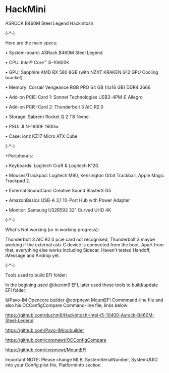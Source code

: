 # HackMini
ASROCK B460M Steel Legend Hackintosh

(-*-)

Here are the main specs:

• System-board: ASRock B460M Steel Legend

• CPU: Intel® Core™ i5-10600K

• GPU: Sapphire AMD RX 580 8GB (with NZXT KRAKEN G12 GPU Cooling bracket)

• Memory: Corsair Vengeance RGB PRO 64 GB (4x16 GB) DDR4 2666

• Add-on PCIE-Card 1: Sonnet Technologies USB3-4PM-E Allegro

• Add-on PCIE-Card 2: Thunderbolt 3 AIC R2.0

• Storage: Sabrent Rocket Q 2 TB Nvme

• PSU: JLN-1600F 1600w

• Case: ionz KZ17 Micro ATX Cube

(-*-)

+Peripherals:

• Keyboards: Logitech Craft & Logitech K120.

• Mouses/Trackpad: Logitech M90, Kensington Orbit Trackball, Apple Magic Trackpad 2.

• External SoundCard: Creative Sound BlasterX G5

• AmazonBasics USB-A 3,1 10-Port Hub with Power Adapter

• Monitor: Samsung U32R592 32" Curved UHD 4K

(-*-)

What's Not working (or in working progress):

Thunderbolt 3 AIC R2.0 pcie card not recognised, Thunderbolt 3 maybe working if the external usb-C device is connected from the boot.
Apart from that, everything else works including Sidecar. Haven't tested Handoff, iMessage and Airdrop yet.

(-*-)

Tools used to build EFI folder:

In the begining used @ducnm9 EFI, later used these tools to build/update EFI folder:

@Pavo-IM Opencore builder
@corpnewt MountEFI Commmand-line file and also his OCConfigCompare Command-line file, links below:

https://github.com/ducnm9/Hackintosh-Intel-i5-10400-Asrock-B460M-Steel-Legend

https://github.com/Pavo-IM/ocbuilder

https://github.com/corpnewt/OCConfigCompare

https://github.com/corpnewt/MountEFI

Important NOTE: Please change MLB, SystemSerialNumber, SystemUUID into your Config.plist file, PlatformInfo section.
